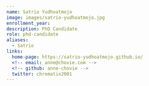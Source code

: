 ```yaml
---
name: Satrio Yudhoatmojo
image: images/satrio-yudhoatmojo.jpg
enrollment_year:
description: PhD Candidate
role: phd-candidate
aliases:
  - Satrio
links:
  home-page: https://satrio-yudhoatmojo.github.io/
  <!-- email: anne@chovie.com -->
  <!-- github: anne-chovie -->
  twitter: chromatix2001
---
```


<!-- Anne is a good dog.
She studied at the University of Good Dogs.
She likes pets, walkies, and treats. -->

